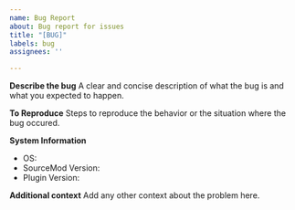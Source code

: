 ```yaml
---
name: Bug Report
about: Bug report for issues
title: "[BUG]"
labels: bug
assignees: ''

---
```


**Describe the bug**
A clear and concise description of what the bug is and what you expected to happen.

**To Reproduce**
Steps to reproduce the behavior or the situation where the bug occured.

**System Information**
 - OS:
 - SourceMod Version:
 - Plugin Version:

**Additional context**
Add any other context about the problem here.
